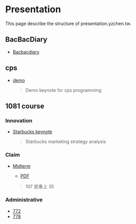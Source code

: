 # Presentation

This page describe the structure of presentation.yzchen.tw.

## BacBacDiary

* [Bacbacdiary](https://presentation.yzchen.tw/bacbacdiary)

## cps

* [demo](https://presentation.yzchen.tw/cps/demo)

  > Demo keynote for cps programming

## 1081 course

### Innovation

* [Starbucks keynote](https://presentation.yzchen.tw/1081/innovation/starbucks)

  > Starbucks marketing strategy analysis

### Claim

* [Midterm](https://presentation.yzchen.tw/1081/claim/midterm)

  * [PDF](https://presentation.yzchen.tw/1081/claim/期中報告_陳宇震.pdf)
  
  > 107 民專上 35 

### Administrative

* [772](https://presentation.yzchen.tw/1081/administrative/772.pdf)
* [778](https://presentation.yzchen.tw/1081/administrative/778.pdf)
